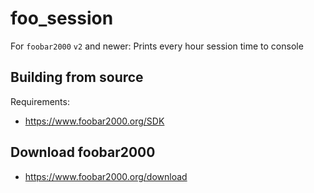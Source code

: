 # foo_session
For `foobar2000` `v2` and newer: Prints every hour session time to console

## Building from source
Requirements:
* https://www.foobar2000.org/SDK

## Download foobar2000
* https://www.foobar2000.org/download
